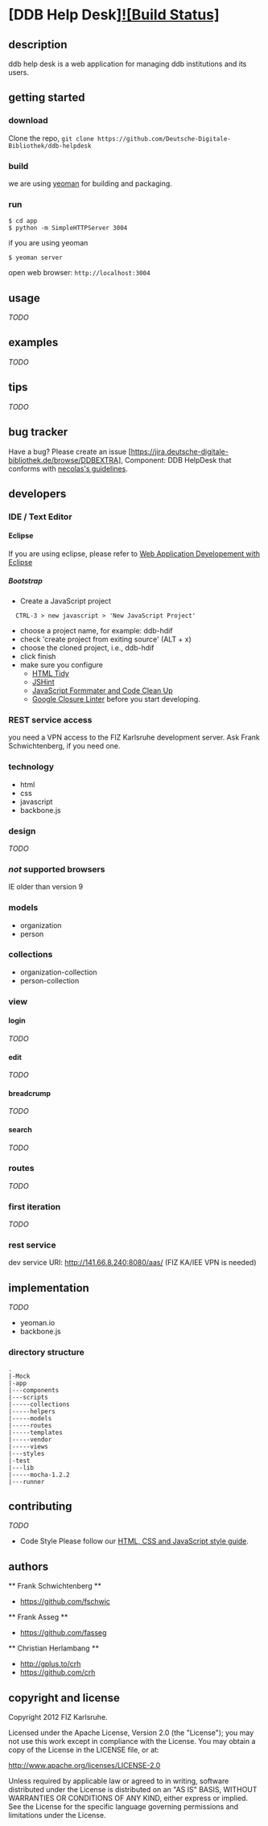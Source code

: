 # [DDB Help Desk][![Build Status]](http://escidoc.org/jenkins)

## description
ddb help desk is a web application for managing ddb institutions and its users.

## getting started
### download
Clone the repo, `git clone https://github.com/Deutsche-Digitale-Bibliothek/ddb-helpdesk`

### build
we are using [yeoman](http://yeoman.io) for building and packaging.

### run

```shell
$ cd app
$ python -m SimpleHTTPServer 3004
```

if you are using yeoman
```shell
$ yeoman server
````

open web browser: `http://localhost:3004`

## usage
*TODO*

## examples
*TODO*

## tips
*TODO*

## bug tracker
Have a bug? Please create an issue [https://jira.deutsche-digitale-bibliothek.de/browse/DDBEXTRA], Component: DDB HelpDesk that conforms with [necolas's guidelines](https://github.com/necolas/issue-guidelines).

## developers

### IDE / Text Editor

#### Eclipse

If you are using eclipse, please refer to [Web Application Developement with Eclipse](https://www.escidoc.org/wiki/Web_Application_Development#Eclipse)

##### Bootstrap

+ Create a JavaScript project
```
  CTRL-3 > new javascript > 'New JavaScript Project'
```

+ choose a project name, for example: ddb-hdif
+ check 'create project from exiting source' (ALT + x)
+ choose the cloned project, i.e., ddb-hdif
+ click finish
+ make sure you configure 
  + [HTML Tidy](https://www.escidoc.org/wiki/Web_Application_Development#HTML_Tidy_Plug-ins)
  + [JSHint](https://www.escidoc.org/wiki/Web_Application_Development#JS_Hint) 
  +  [JavaScript Formmater and Code Clean Up](https://www.escidoc.org/wiki/Web_Application_Development#Eclipse_Formatter_.26_Code_Clean)
  + [Google Closure
    Linter](https://www.escidoc.org/wiki/Web_Application_Development#Google_Closure_Linter_Plug-ins)
  before you start developing.

### REST service access

you need a VPN access to the FIZ Karlsruhe development server. Ask Frank Schwichtenberg, if you need one.

### technology
+ html
+ css
+ javascript
+ backbone.js

### design
*TODO*

### _not_ supported browsers
IE older than version 9

### models
+ organization
+ person

### collections
+ organization-collection
+ person-collection

### view

#### login
*TODO*

#### edit
*TODO*

#### breadcrump
*TODO*

#### search
*TODO*

### routes
*TODO*

### first iteration
*TODO*

### rest service
dev service URI: http://141.66.8.240:8080/aas/ (FIZ KA/IEE VPN is needed)

## implementation
*TODO*
+ yeoman.io
+ backbone.js

### directory structure
```
.
|-Mock
|-app
|---components
|---scripts
|-----collections
|-----helpers
|-----models
|-----routes
|-----templates
|-----vendor
|-----views
|---styles
|-test
|---lib
|-----mocha-1.2.2
|---runner
```

## contributing
*TODO*

+ Code Style
  Please follow our [HTML, CSS and JavaScript style guide](https://www.escidoc.org/wiki/Web_Application_Development#Code_Style).

## authors

** Frank Schwichtenberg **
+ https://github.com/fschwic

** Frank Asseg **
+ https://github.com/fasseg

** Christian Herlambang **
+ http://gplus.to/crh
+ https://github.com/crh

## copyright and license

Copyright 2012 FIZ Karlsruhe.

Licensed under the Apache License, Version 2.0 (the "License");
you may not use this work except in compliance with the License.
You may obtain a copy of the License in the LICENSE file, or at:

   http://www.apache.org/licenses/LICENSE-2.0

Unless required by applicable law or agreed to in writing, software
distributed under the License is distributed on an "AS IS" BASIS,
WITHOUT WARRANTIES OR CONDITIONS OF ANY KIND, either express or implied.
See the License for the specific language governing permissions and
limitations under the License.
